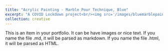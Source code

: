 ```yaml
---
title: "Acrylic Painting - Marble Pour Technique, Blue"
excerpt: "A COVID Lockdown project<br/><img src='/images/bluemarblepainting.png'>"
collection: creative
---
```


This is an item in your portfolio. It can be have images or nice text. If you name the file .md, it will be parsed as markdown. If you name the file .html, it will be parsed as HTML. 
